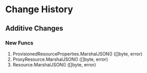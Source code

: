# Change History

## Additive Changes

### New Funcs

1. ProvisionedResourceProperties.MarshalJSON() ([]byte, error)
1. ProxyResource.MarshalJSON() ([]byte, error)
1. Resource.MarshalJSON() ([]byte, error)

